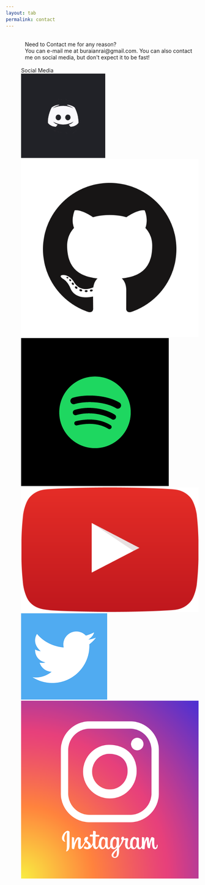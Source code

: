 ```yaml
---
layout: tab
permalink: contact
---
```


<div class="row">


<div class="card shadow p-3 mb-5 col-md-5 black" style="margin-left: 50px;">
<br>
<div class="card-title">
Need to Contact me for any reason?
</div>
<div class="card-body">
You can e-mail me at buraianrai@gmail.com. You can also contact me on social media, but don't expect it to be fast!
<br>
</div> 
</div>


<div class="card shadow p-3 mb-5 col-md-6 black" style="margin-left: 40px;">
<br>
<div class="card-title">
Social Media
</div>
<div class="card-body" style="display: inline;">
<a href="https://discord.gg/Ecv4Jx9" target="_blank"> <img src="img/discord.gif" class="media rounded-circle"></a>
<a href="https://github.com/bryanlai00" target="_blank"><img src="img/github.png" class="media rounded-circle"></a>
<a href="https://open.spotify.com/playlist/5wOebJhfaJGhxpNIkU1VLM" target="_blank"><img src="img/spotify.png" class="media rounded-circle"></a>
<a href="https://www.youtube.com/channel/UC_jS4UEAZ2evCsqC8h6mq4Q?view_as=subscriber" target="_blank"><img src="img/youtube.png" class="media rounded-circle" href="https://www.youtube.com/channel/UC_jS4UEAZ2evCsqC8h6mq4Q?view_as=subscriber"></a>
<a href="https://twitter.com/Gnarzys" target="_blank"><img src="img/twitter.png" class="media rounded-circle" href="https://twitter.com/Gnarzys"></a>
<a href="https://www.instagram.com/bry.laii/?hl=en" target="_blank"><img src="img/instagram.png" class="media rounded-circle"></a>
<br>
</div> 
</div>
</div>
